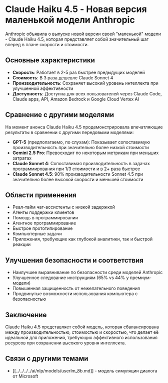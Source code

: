 # Claude Haiku 4.5 - Новая версия маленькой модели Anthropic

Anthropic объявила о выпуске новой версии своей "маленькой" модели - Claude Haiku 4.5, которая представляет собой значительный шаг вперед в плане скорости и стоимости.

## Основные характеристики

- **Скорость**: Работает в 2-5 раз быстрее предыдущих моделей
- **Стоимость**: В 3 раза дешевле Claude Sonnet 4
- **Производительность**: Сохраняет высокий уровень интеллекта при улучшенной эффективности
- **Доступность**: Доступна для всех пользователей через Claude Code, Claude apps, API, Amazon Bedrock и Google Cloud Vertex AI

## Сравнение с другими моделями

На момент анонса Claude Haiku 4.5 продемонстрировала впечатляющие результаты в сравнении с другими передовыми моделями:

- **GPT-5** (предполагаемо, по слухам): Показывает сопоставимую производительность при значительно более низкой стоимости
- **Gemini 2.5 Pro**: Превосходит по некоторым метрикам при меньших затратах
- **Claude Sonnet 4**: Сопоставимая производительность в задачах программирования при 1/3 стоимости и в 2+ раза быстрее
- **Claude Sonnet 4.5**: 90% производительности Sonnet 4.5 при значительно более высокой скорости и меньшей стоимости

## Области применения

- Реал-тайм чат-ассистенты с низкой задержкой
- Агенты поддержки клиентов
- Помощь в программировании
- Агентное программирование
- Быстрое прототипирование
- Компьютерные задачи
- Приложения, требующие как глубокой аналитики, так и быстрой реакции

## Улучшения безопасности и соответствия

- Наилучшее выравнивание по безопасности среди моделей Anthropic
- Улучшенное следование инструкциям (65% vs 44% у премиум-модели)
- Повышенная защищенность от нежелательного поведения
- Продвинутые возможности использования компьютера с безопасностью

## Заключение

Claude Haiku 4.5 представляет собой модель, которая сбалансирована между производительностью, стоимостью и скоростью, что делает её идеальной для приложений, требующих эффективного использования ресурсов при сохранении высокого уровня интеллекта.

## Связи с другими темами

- [[../../../../ai/nlp/models/userlm_8b.md]] - модель симуляции диалога от Microsoft